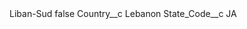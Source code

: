 <?xml version="1.0" encoding="UTF-8"?>
<CustomMetadata xmlns="http://soap.sforce.com/2006/04/metadata" xmlns:xsi="http://www.w3.org/2001/XMLSchema-instance" xmlns:xsd="http://www.w3.org/2001/XMLSchema">
    <label>Liban-Sud</label>
    <protected>false</protected>
    <values>
        <field>Country__c</field>
        <value xsi:type="xsd:string">Lebanon</value>
    </values>
    <values>
        <field>State_Code__c</field>
        <value xsi:type="xsd:string">JA</value>
    </values>
</CustomMetadata>

